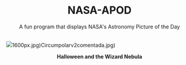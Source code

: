 <div align="center">
  <h1>
    NASA-APOD
  </h1>
</div>
  
<div align="center">
  A fun program that displays NASA's Astronomy Picture of the Day
</div>

<br>

![](https://apod.nasa.gov/apod/image/2310/WizardCenter_McInnis_960.jpg)1600px.jpg)Circumpolarv2comentada.jpg)

<p align = "center">
  <b>Halloween and the Wizard Nebula</b>
</p>
